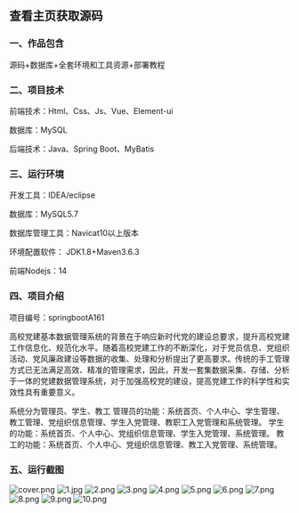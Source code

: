  
## 查看主页获取源码


### 一、作品包含

源码+数据库+全套环境和工具资源+部署教程

### 二、项目技术

前端技术：Html、Css、Js、Vue、Element-ui

数据库：MySQL

后端技术：Java、Spring Boot、MyBatis

  

### 三、运行环境

开发工具：IDEA/eclipse

数据库：MySQL5.7

数据库管理工具：Navicat10以上版本

环境配置软件： JDK1.8+Maven3.6.3

前端Nodejs：14


### 四、项目介绍
项目编号：springbootA161

高校党建基本数据管理系统的背景在于响应新时代党的建设总要求，提升高校党建工作信息化、规范化水平。随着高校党建工作的不断深化，对于党员信息、党组织活动、党风廉政建设等数据的收集、处理和分析提出了更高要求。传统的手工管理方式已无法满足高效、精准的管理需求，因此，开发一套集数据采集、存储、分析于一体的党建数据管理系统，对于加强高校党的建设，提高党建工作的科学性和实效性具有重要意义。

系统分为管理员、学生、教工
管理员的功能：系统首页、个人中心、学生管理、教工管理、党组织信息管理、学生入党管理、教职工入党管理和系统管理。
学生的功能：系统首页、个人中心、党组织信息管理、学生入党管理、系统管理。
教工的功能：系统首页、个人中心、党组织信息管理、教工入党管理、系统管理。

### 五、运行截图

![cover.png](./cover.png)
![1.jpg](./1.jpg)
![2.png](./2.png)
![3.png](./3.png)
![4.png](./4.png)
![5.png](./5.png)
![6.png](./6.png)
![7.png](./7.png)
![8.png](./8.png)
![9.png](./9.png)
![10.png](./10.png)




  
